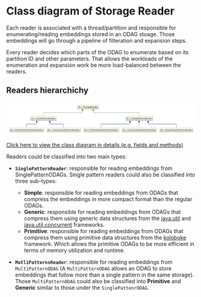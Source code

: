 # Class diagram of Storage Reader

Each reader is associated with a thread/partition and responsible for enumerating/reading embeddings stored in an ODAG stoage. Those embeddings will go through a pipeline of filteration and expansion steps.

Every reader decides which parts of the ODAG to enumerate based on its partition ID and other parameters. That allows the workloads of the enumeration and expansion work be more load-balanced between the readers.

## Readers hierarchichy

<p align="center"> 
<img src="../resources/ClassDiag/StorageReader/StorageReader_general.png" alt="ODAG storage readers class diagram">
</p>

[Click here to view the class diagram in details (e.g. fields and methods)](../resources/ClassDiag/StorageReader/StorageReader_details.png)

Readers could be classified into two main types:

 + **`SinglePatternReader`**: responsible for reading embeddings from SinglePatternODAGs. Single pattern readers could also be classified into three sub-types:
 	 + **Simple**: responsible for reading embeddings from ODAGs that compress the embeddings in more compact format than the regular ODAGs.<br>
	 + **Generic**: responsible for reading embeddings from ODAGs that compress them using generic data structures from the [java.util](https://docs.oracle.com/javase/8/docs/api/java/util/package-summary.html) and [java.util.concurrent](https://docs.oracle.com/javase/8/docs/api/java/util/concurrent/package-summary.html) frameworks.<br>
	 + **Primitive**: responsible for reading embeddings from ODAGs that compress them using primitive data structures from the [koloboke](https://koloboke.com/) framework. Which allows the primitive ODAGs to be more efficient in terms of memory utilization and runtime.<br>

 + **`MutliPatternsReader`**: responsible for reading embeddings from `MultiPatternODAG` (A `MultiPatternODAG` allows an ODAG to store embeddings that follow more than a single pattern in the same storage). Those `MultiPatternODAG` could also be classified into **Primitive** and **Generic** similar to those under the `SinglePattenrODAG`.

<!--

#### Classes describtions:
| Class/Interface | Describtion|
| ------------------- | -------------- |
| SparkMasterEngine | The main interface for the spark master engines |
| SparkEmbeddingMasterEngine | Performs the master engine responsibilities and store the embeddings in their raw format rather than compressing them into ODAGs |
| ODAGMasterEngine | Performs the master engine responsibilities and compresses the embeddings into ODAGs |
| ODAGMasterEngineSP | The same as its parent but compresses the embeddings that follow the same pattern into a single ODAG (One-to-one correspondence) |
| ODAGMasterEngineMP | The same as its parent but each ODAG compresses the embeddings of more than one pattern (OneODAG-to-MultiplePatterns correspondence) |

-->